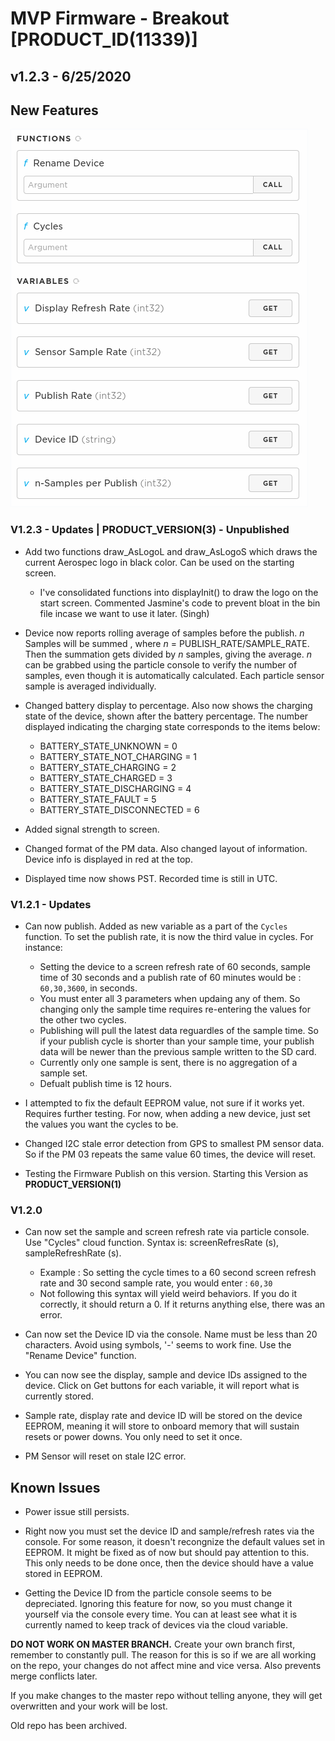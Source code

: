 # MVP Firmware - Breakout [PRODUCT_ID(11339)]

## v1.2.3 - 6/25/2020

## New Features

![pconsole](Particle_Console.png)

### V1.2.3 - Updates | PRODUCT_VERSION(3) - Unpublished
- Add two functions draw_AsLogoL and draw_AsLogoS which draws the current Aerospec logo in black color. Can be used on the starting screen. 
    - I've consolidated functions into displayInit() to draw the logo on the start screen. Commented Jasmine's code to prevent bloat in the bin file incase we want to use it later. (Singh)

- Device now reports rolling average of samples before the publish. *n*  Samples will be summed , where *n* = PUBLISH_RATE/SAMPLE_RATE. Then the summation gets divided by *n* samples, giving the average. *n* can be grabbed using the particle console to verify the number of samples, even though it is automatically calculated. Each particle sensor sample is averaged individually.  

- Changed battery display to percentage. Also now shows the charging state of the device, shown after the battery percentage. The number displayed indicating the charging state corresponds to the items below:

    - BATTERY_STATE_UNKNOWN = 0
    - BATTERY_STATE_NOT_CHARGING = 1
    - BATTERY_STATE_CHARGING = 2
    - BATTERY_STATE_CHARGED = 3
    - BATTERY_STATE_DISCHARGING = 4
    - BATTERY_STATE_FAULT = 5
    - BATTERY_STATE_DISCONNECTED = 6

- Added signal strength to screen. 

- Changed format of the PM data. Also changed layout of information. Device info is displayed in red at the top. 

- Displayed time now shows PST. Recorded time is still in UTC. 



### V1.2.1 - Updates

- Can now publish. Added as new variable as a part of the `Cycles` function. To set the publish rate, it is now the third value in cycles. For instance:
    - Setting the device to a screen refresh rate of 60 seconds, sample time of 30 seconds and a publish rate of 60 minutes would be : `60,30,3600`, in seconds. 
    - You must enter all 3 parameters when updaing any of them. So changing only the sample time requires re-entering the values for the other two cycles.
    - Publishing will pull the latest data reguardles of the sample time. So if your publish cycle is shorter than your sample time, your publish data will be newer than the previous sample written to the SD card. 
    - Currently only one sample is sent, there is no aggregation of a sample set. 
    - Defualt publish time is 12 hours. 

- I attempted to fix the default EEPROM value, not sure if it works yet. Requires further testing. For now, when adding a new device, just set the values you want the cycles to be. 

- Changed I2C stale error detection from GPS to smallest PM sensor data. So if the PM 03 repeats the same value 60 times, the device will reset. 

- Testing the Firmware Publish on this version. Starting this Version as **PRODUCT_VERSION(1)**


### V1.2.0

- Can now set the sample and screen refresh rate via particle console. Use "Cycles" cloud function. Syntax is: screenRefresRate (s), sampleRefreshRate (s). 
    - Example : So setting the cycle times to a 60 second screen refresh rate and 30 second sample rate, you would enter : `60,30`
    - Not following this syntax will yield weird behaviors. If you do it correctly, it should return a 0. If it returns anything else, there was an error. 

- Can now set the Device ID via the console. Name must be less than 20 characters. Avoid using symbols, '-' seems to work fine. Use the "Rename Device" function. 

- You can now see the display, sample and device IDs assigned to the device. Click on Get buttons for each variable, it will report what is currently stored. 

- Sample rate, display rate and device ID will be stored on the device EEPROM, meaning it will store to onboard memory that will sustain resets or power downs. You only need to set it once. 

- PM Sensor will reset on stale I2C error. 


## Known Issues

- Power issue still persists. 

- Right now you must set the device ID and sample/refresh rates via the console. For some reason, it doesn't recongnize the default values set in EEPROM. It might be fixed as of now but should pay attention to this. This only needs to be done once, then the device should have a value stored in EEPROM. 

- Getting the Device ID from the particle console seems to be depreciated. Ignoring this feature for now, so you must change it yourself via the console every time. You can at least see what it is currently named to keep track of devices via the cloud variable. 


 **DO NOT WORK ON MASTER BRANCH.** Create your own branch first, remember to constantly pull. The reason for this is so if we are all working on the repo, your changes do not affect mine and vice versa. Also prevents merge conflicts later. 

 If you make changes to the master repo without telling anyone, they will get overwritten and your work will be lost. 

 Old repo has been archived.

